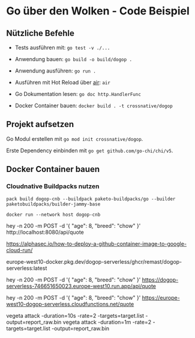 # Go über den Wolken - Code Beispiel

## Nützliche Befehle

- Tests ausführen mit: `go test -v ./...`

- Anwendung bauen: `go build -o build/dogop .`

- Anwendung ausführen: `go run .`

- Ausführen mit Hot Reload über [air](https://github.com/cosmtrek/air): `air`

- Go Dokumentation lesen: `go doc http.HandlerFunc`

- Docker Container bauen: `docker build . -t crossnative/dogop`

## Projekt aufsetzen

Go Modul erstellen mit `go mod init crossnative/dogop`.

Erste Dependency einbinden mit `go get github.com/go-chi/chi/v5`.

## Docker Container bauen

### Cloudnative Buildpacks nutzen

    pack build dogop-cnb --buildpack paketo-buildpacks/go --builder paketobuildpacks/builder-jammy-base

    docker run --network host dogop-cnb


hey -n 200 -m POST -d '{ "age": 8, "breed": "chow" }' http://localhost:8080/api/quote

https://alphasec.io/how-to-deploy-a-github-container-image-to-google-cloud-run/

europe-west10-docker.pkg.dev/dogop-serverless/ghcr/remast/dogop-serverless:latest

hey -n 200 -m POST -d '{ "age": 8, "breed": "chow" }' https://dogop-serverless-746651650023.europe-west10.run.app/api/quote


hey -n 200 -m POST -d '{ "age": 8, "breed": "chow" }' https://europe-west10-dogop-serverless.cloudfunctions.net/quote


vegeta attack -duration=10s -rate=2 -targets=target.list -output=report_raw.bin
vegeta attack -duration=1m -rate=2 -targets=target.list -output=report_raw.bin